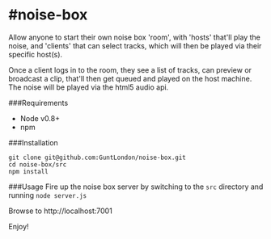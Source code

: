 #noise-box
=========

Allow anyone to start their own noise box 'room', with 'hosts' that'll play the noise, and 'clients' that can select tracks, which will then be played via their specific host(s).

Once a client logs in to the room, they see a list of tracks, can preview or broadcast a clip, that'll then get queued and played on the host machine. The noise will be played via the html5 audio api.

###Requirements
* Node v0.8+
* npm

###Installation
```
git clone git@github.com:GuntLondon/noise-box.git
cd noise-box/src
npm install
```

###Usage
Fire up the noise box server by switching to the ```src``` directory and running ```node server.js```

Browse to http://localhost:7001

Enjoy!

